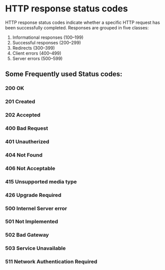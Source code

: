 # HTTP response status codes

HTTP response status codes indicate whether a specific HTTP request has been successfully completed. Responses are grouped in five classes:

1. Informational responses (100–199)
2. Successful responses (200–299)
3. Redirects (300–399)
4. Client errors (400–499)
5. Server errors (500–599)

## Some Frequently used Status codes:

### 200 OK

### 201 Created

### 202 Accepted

### 400 Bad Request

### 401 Unautherized

### 404 Not Found

### 406 Not Acceptable

### 415 Unsupported media type

### 426 Upgrade Required

### 500 Internel Server error

### 501 Not Implemented

### 502 Bad Gateway

### 503 Service Unavailable

### 511 Network Authentication Required
